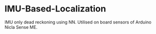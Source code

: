 # IMU-Based-Localization
IMU only dead reckoning using NN. Utilised on board sensors of Arduino Nicla Sense ME.
